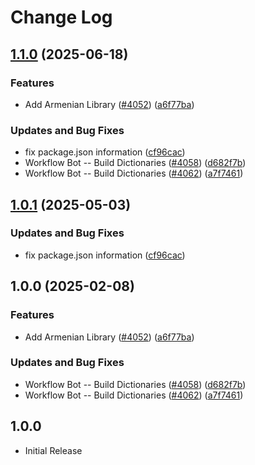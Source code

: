 # Change Log

## [1.1.0](https://github.com/JoshuaKGoldberg/cspell-dicts/compare/@cspell/dict-hy@1.0.1...@cspell/dict-hy@1.1.0) (2025-06-18)


### Features

* Add Armenian Library ([#4052](https://github.com/JoshuaKGoldberg/cspell-dicts/issues/4052)) ([a6f77ba](https://github.com/JoshuaKGoldberg/cspell-dicts/commit/a6f77baa4da10c4a45cd5d833ed6b2e0f8d21bf7))


### Updates and Bug Fixes

* fix package.json information ([cf96cac](https://github.com/JoshuaKGoldberg/cspell-dicts/commit/cf96cace738432c4fb006460f5ca0f1b79e38a8b))
* Workflow Bot -- Build Dictionaries ([#4058](https://github.com/JoshuaKGoldberg/cspell-dicts/issues/4058)) ([d682f7b](https://github.com/JoshuaKGoldberg/cspell-dicts/commit/d682f7b14b9a7f10acb31fb782438225fa4bef14))
* Workflow Bot -- Build Dictionaries ([#4062](https://github.com/JoshuaKGoldberg/cspell-dicts/issues/4062)) ([a7f7461](https://github.com/JoshuaKGoldberg/cspell-dicts/commit/a7f74615a64427e63925673ed99d1fd5aa926a3a))

## [1.0.1](https://github.com/streetsidesoftware/cspell-dicts/compare/@cspell/dict-hy@1.0.0...@cspell/dict-hy@1.0.1) (2025-05-03)


### Updates and Bug Fixes

* fix package.json information ([cf96cac](https://github.com/streetsidesoftware/cspell-dicts/commit/cf96cace738432c4fb006460f5ca0f1b79e38a8b))

## 1.0.0 (2025-02-08)


### Features

* Add Armenian Library ([#4052](https://github.com/streetsidesoftware/cspell-dicts/issues/4052)) ([a6f77ba](https://github.com/streetsidesoftware/cspell-dicts/commit/a6f77baa4da10c4a45cd5d833ed6b2e0f8d21bf7))


### Updates and Bug Fixes

* Workflow Bot -- Build Dictionaries ([#4058](https://github.com/streetsidesoftware/cspell-dicts/issues/4058)) ([d682f7b](https://github.com/streetsidesoftware/cspell-dicts/commit/d682f7b14b9a7f10acb31fb782438225fa4bef14))
* Workflow Bot -- Build Dictionaries ([#4062](https://github.com/streetsidesoftware/cspell-dicts/issues/4062)) ([a7f7461](https://github.com/streetsidesoftware/cspell-dicts/commit/a7f74615a64427e63925673ed99d1fd5aa926a3a))

## 1.0.0

- Initial Release
